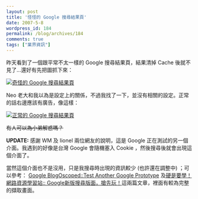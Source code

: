 ```yaml
---
layout: post
title: '怪怪的 Google 搜尋結果頁'
date: 2007-5-8
wordpress_id: 184
permalink: /blog/archives/184
comments: true
tags: ["業界資訊"]
---
```


昨天看到了一個跟平常不太一樣的 Google 搜尋結果頁，結果清掉 Cache 後就不見了...還好有先把圖抓下來：

[![奇怪的 Google 搜尋結果頁](/resources/strange_google_search_result.png)](/resources/strange_google_search_result.png)

Neo 老大和我以為是設定上的關係，不過我找了一下，並沒有相關的設定。正常的話右邊應該有廣告，像這樣：

[![正常的 Google 搜尋結果頁](/resources/normal_google_search_result.png)](/resources/normal_google_search_result.png)

<del>有人可以為小弟解惑嗎？</del>

<strong>UPDATE:</strong> 感謝 WM 及 lionel 兩位網友的說明，這是 Google 正在測試的另一個介面。我遇到的好像是台灣 Google 會隨機塞入 Cookie ，然後搜尋後就會出現這個介面了。

當然這個介面也不是沒用，只是我搜尋時出現的資訊較少 (也許還在調整中) ；可以參考： [Google BlogOscoped::Test Another Google Prototype](http://blog.outer-court.com/archive/2007-05-04-n11.html) 及[硬是要學！網路資源學習站:: Google新版搜尋版面，搶先玩！](http://soft.onlyone.idv.tw/article.asp?id=185)這兩篇文章，裡面有較為完整的擷取畫面。
